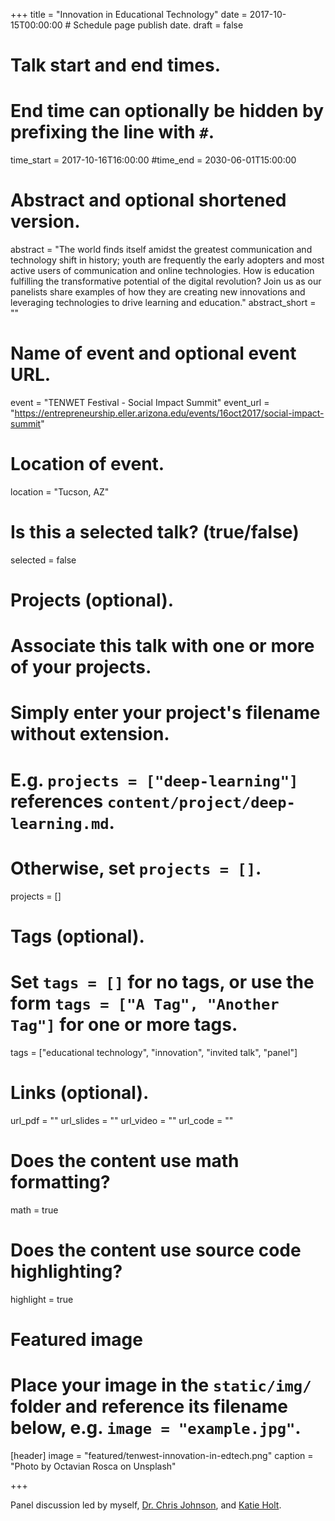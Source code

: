 +++
title = "Innovation in Educational Technology"
date = 2017-10-15T00:00:00  # Schedule page publish date.
draft = false

# Talk start and end times.
#   End time can optionally be hidden by prefixing the line with `#`.
time_start = 2017-10-16T16:00:00
#time_end = 2030-06-01T15:00:00

# Abstract and optional shortened version.
abstract = "The world finds itself amidst the greatest communication and technology shift in history; youth are frequently the early adopters and most active users of communication and online technologies. How is education fulfilling the transformative potential of the digital revolution? Join us as our panelists share examples of how they are creating new innovations and leveraging technologies to drive learning and education."
abstract_short = ""

# Name of event and optional event URL.
event = "TENWET Festival - Social Impact Summit"
event_url = "https://entrepreneurship.eller.arizona.edu/events/16oct2017/social-impact-summit"

# Location of event.
location = "Tucson, AZ"

# Is this a selected talk? (true/false)
selected = false

# Projects (optional).
#   Associate this talk with one or more of your projects.
#   Simply enter your project's filename without extension.
#   E.g. `projects = ["deep-learning"]` references `content/project/deep-learning.md`.
#   Otherwise, set `projects = []`.
projects = []

# Tags (optional).
#   Set `tags = []` for no tags, or use the form `tags = ["A Tag", "Another Tag"]` for one or more tags.
tags = ["educational technology", "innovation", "invited talk", "panel"]

# Links (optional).
url_pdf = ""
url_slides = ""
url_video = ""
url_code = ""

# Does the content use math formatting?
math = true

# Does the content use source code highlighting?
highlight = true

# Featured image
# Place your image in the `static/img/` folder and reference its filename below, e.g. `image = "example.jpg"`.
[header]
image = "featured/tenwest-innovation-in-edtech.png"
caption = "Photo by Octavian Rosca on Unsplash"

+++

Panel discussion led by myself, [Dr. Chris Johnson](https://ichrisjohnson.com), and [Katie Holt](http://odl.arizona.edu/person/katy-holt).
